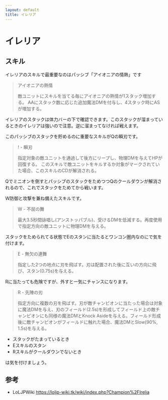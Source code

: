 ```yaml
---
layout: default
title: イレリア
---
```


# イレリア

## スキル

イレリアのスキルで最重要なのはパッシブ「アイオニアの情熱」です

> アイオニアの熱情
> 
> 敵ユニットにスキルを当てる毎にアイオニアの熱情が1スタック増加する。
> AAにスタック数に応じた追加魔法DMを付与し、4スタック時にASが増加する。

イレリアのスタックは体力バーの下で確認できます。このスタックが溜まっているときのイレリアは強いので注意。逆に溜まってなければ戦えます。

このパッシブのスタックを貯めるのに重要なスキルがQの瞬刃です。

> ! - 瞬刃
>
> 指定対象の敵ユニットを通過して後方にリープし、物理DMを与えてHPが回復する。
> このスキルで敵ユニットをキルするか対象がマークされていた場合、このスキルのCDが解消される。

Qでミニオンを倒すとパッシブのスタックをためつつQのクールダウンが解消されるので、これでスタックをためてから戦います。

W防御と攻撃を兼ね備えたスキルです。


> W - 不屈の舞
> 
> 最大3.5秒間詠唱し(アンストッパブル)、受けるDMを低減する。再度使用で指定方向の敵ユニットに物理DMを与える。


スタックをためられてる状態でEのスタンに当たるとワンコン圏内なのにで気を付けます。


> E - 無欠の連舞
> 
> 指定した2つの地点に刃を飛ばす。刃は配置された後に互いの方向に飛び、スタン(0.75s)を与える。

Rに当たっても危険ですが、外すと一気にチャンスになります。

> R - 先陣の刃
> 
> 指定方向に複数の刃を飛ばす。刃が敵チャンピオンに当たった場合は対象に魔法DMを与え、刃のフィールド(2.5s)を形成してフィールド上の敵チャンピオンにも同様の魔法DMとKnock Asideを与える。フィールド形成後に敵チャンピオンがフィールドに触れた場合、魔法DMとSlow(90%, 1.5s)を与える。

* スタックがたまっているとき
* Eスキルのスタン
* Rスキルがクールダウンでないとき

は気を付けましょう。

## 参考

* LoLJPWiki https://loljp-wiki.tk/wiki/index.php?Champion%2FIrelia
